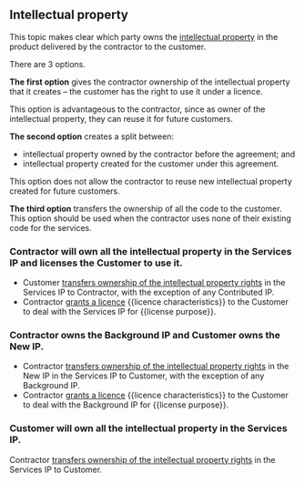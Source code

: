 ## Intellectual property

This topic makes clear which party owns the [intellectual property](https://github.com/lawpatch/dictionary/blob/master/intellectual_property.md) in the product delivered by the contractor to the customer.

There are 3 options.

**The first option** gives the contractor ownership of the intellectual property that it creates – the customer has the right to use it under a licence.

This option is advantageous to the contractor, since as owner of the intellectual property, they can reuse it for future customers.

**The second option** creates a split between:
- intellectual property owned by the contractor before the agreement; and
- intellectual property created for the customer under this agreement.

This option does not allow the contractor to reuse new intellectual property created for future customers.

**The third option** transfers the ownership of all the code to the customer. This option should be used when the contractor uses none of their existing code for the services.

### Contractor will own all the intellectual property in the Services IP and licenses the Customer to use it.

- Customer [transfers ownership of the intellectual property rights](https://github.com/lawpatch/au-ip_transfer/blob/46c52f352f77b06a3f655cc11b0f68bb4ba72630/au-ip_transfer.md) in the Services IP to Contractor, with the exception of any Contributed IP.
- Contractor [grants a licence](https://github.com/lawpatch/au-ip_license/blob/5a7f77c72443475d8d34fc0487547dfac0671287/au-license_ip.md) {{licence characteristics}} to the Customer to deal with the Services IP for {{license purpose}}.

### Contractor owns the Background IP and Customer owns the New IP.

- Contractor [transfers ownership of the intellectual property rights](https://github.com/lawpatch/au-ip_transfer/blob/46c52f352f77b06a3f655cc11b0f68bb4ba72630/au-ip_transfer.md) in the New IP in the Services IP to Customer, with the exception of any Background IP.
- Contractor [grants a licence](https://github.com/lawpatch/au-ip_license/blob/5a7f77c72443475d8d34fc0487547dfac0671287/au-license_ip.md) {{licence characteristics}} to the Customer to deal with the Background IP for {{license purpose}}.

### Customer will own all the intellectual property in the Services IP.

Contractor [transfers ownership of the intellectual property rights](https://github.com/lawpatch/au-ip_transfer/blob/46c52f352f77b06a3f655cc11b0f68bb4ba72630/au-ip_transfer.md) in the Services IP to Customer.
